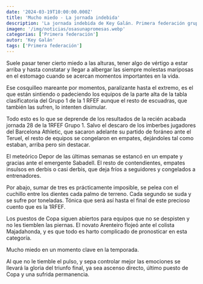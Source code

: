 ```yaml
---
date: '2024-03-19T10:00:00.000Z'
title: 'Mucho miedo - La jornada indebida'
description: 'La jornada indebida de Key Galán. Primera federación grupo 1, jornada 28.'
imagen: '/img/noticias/osasunapromesas.webp'
categorias: ['Primera federación']
autor: 'Key Galán'
tags: ['Primera federación']
---
```


Suele pasar tener cierto miedo a las alturas, tener algo de vértigo a estar arriba y hasta constatar y llegar a albergar las siempre molestas mariposas en el estomago  cuando se acercan momentos importantes en la vida.

Ese cosquilleo mareante por momentos, paralizante hasta el extremo, es el que están sintiendo o padeciendo los equipos de la parte alta de la tabla clasificatoria  del Grupo 1 de la 1 RFEF aunque el resto de escuadras, que también las sufren, lo intenten disimular.

Todo esto es lo que se deprende de los resultados de la recién acabada jornada 28 de la 1RFEF Grupo 1. Salvo el descaro de los imberbes jugadores del Barcelona Athletic, que sacaron adelante su partido de foráneo ante el Teruel, el resto de equipos se congelaron en empates, dejándoles tal como estaban, arriba pero sin destacar.

El meteórico Depor de las últimas semanas se estancó en un empate y gracias ante el emergente Sabadell. El resto de contendientes, empates insulsos en derbis o casi derbis, que deja fríos a seguidores y congelados a entrenadores.

Por abajo, sumar de tres es prácticamente imposible, se pelea con el cuchillo entre los dientes cada palmo de terreno. Cada segundo se suda y se sufre por toneladas. Tónica que será así hasta el final de este precioso cuento que es la 1RFEF.

Los puestos de Copa siguen abiertos para equipos que no se despisten y no les tiemblen las piernas. El novato Arenteiro flojeó ante el colista Majadahonda, y es que todo es harto complicado de pronosticar en esta categoría.

Mucho miedo en un momento clave en la temporada. 

Al que no le tiemble el pulso, y sepa controlar mejor las emociones se llevará la gloria del triunfo final, ya sea ascenso directo, último puesto de Copa y una sufrida permanencia.
